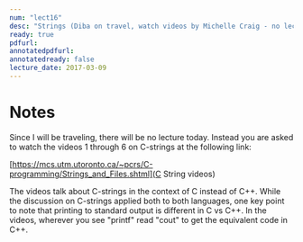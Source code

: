 ```yaml
---
num: "lect16"
desc: "Strings (Diba on travel, watch videos by Michelle Craig - no lecture)"
ready: true
pdfurl: 
annotatedpdfurl: 
annotatedready: false
lecture_date: 2017-03-09 
---
```


# Notes
Since I will be traveling, there will be no lecture today.
Instead you are asked to watch the videos 1 through 6 on C-strings at the following link:

[https://mcs.utm.utoronto.ca/~pcrs/C-programming/Strings_and_Files.shtml](C String videos)

The videos talk about C-strings in the context of C instead of C++. While the discussion on C-strings applied both to both languages, one key point to note that printing to standard output is different in C vs C++. In the videos, wherever you see "printf" read "cout" to get the equivalent code in C++. 

